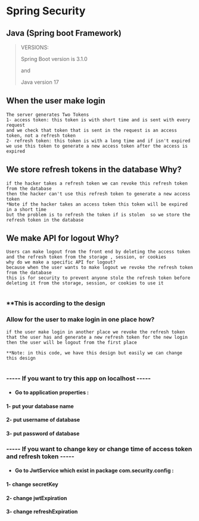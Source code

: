 # Spring Security

## Java (Spring boot Framework)



> VERSIONS:
>
>  Spring Boot version is 3.1.0
>
> and
>
> Java version 17 



##  When the user make login

```
The server generates Two Tokens
1- access token: this token is with short time and is sent with every request
and we check that token that is sent in the request is an access token, not a refresh token 
2- refresh token: this token is with a long time and if isn't expired  we use this token to generate a new access token after the access is expired 
```



##  We store refresh tokens in the database Why?

```
if the hacker takes a refresh token we can revoke this refresh token from the database 
then the hacker can't use this refresh token to generate a new access token
*Note if the hacker takes an access token this token will be expired in a short time 
but the problem is to refresh the token if is stolen  so we store the refresh token in the database
```



## We make API for logout Why?

```
Users can make logout from the front end by deleting the access token and the refresh token from the storage , session, or cookies
why do we make a specific API for logout?
because when the user wants to make logout we revoke the refresh token from the database 
this is for security to prevent anyone stole the refresh token before deleting it from the storage, session, or cookies to use it
 
```



### **This is according to the design  

### Allow for the user to make login in one place how?

```
if the user make login in another place we revoke the refresh token that the user has and generate a new refresh token for the new login then the user will be logout from the first place 

**Note: in this code, we have this design but easily we can change this design 
 
```



### ----- If you want to try this app on localhost -----

- #### Go to application properties : 

####                                                    1- put your database name

####                                                    2- put username of database

####                                                    3- put password of database

### ----- If you want to change key or change time of access token and refresh token   -----

- #### Go to JwtService which exist in package com.security.config : 

####                                                    1- change secretKey

####                                                    2- change jwtExpiration

####                                                    3- change refreshExpiration 





####                                                   
